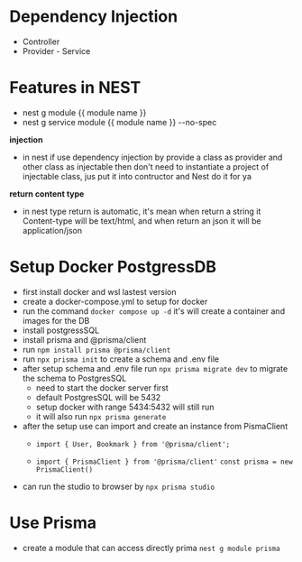 # Dependency Injection

- Controller
- Provider - Service

# Features in NEST

- nest g module {{ module name }}
- nest g service module {{ module name }} --no-spec

**injection**

- in nest if use dependency injection by provide a class as provider and other class as injectable then don't need to instantiate a project of injectable class, jus put it into contructor and Nest do it for ya

**return content type**

- in nest type return is automatic, it's mean when return a string it Content-type will be text/html, and when return an json it will be application/json

# Setup Docker PostgressDB

- first install docker and wsl lastest version
- create a docker-compose.yml to setup for docker
- run the command `docker compose up -d` it's will create a container and images for the DB
- install postgressSQL
- install prisma and @prisma/client
- run `npm install prisma @prisma/client`
- run `npx prisma init` to create a schema and .env file
- after setup schema and .env file run `npx prisma migrate dev` to migrate the schema to PostgresSQL
  - need to start the docker server first
  - default PostgresSQL will be 5432
  - setup docker with range 5434:5432 will still run
  - it will also run `npx prisma generate`
- after the setup use can import and create an instance from PismaClient
  + `import { User, Bookmark } from '@prisma/client';`

  + `import { PrismaClient } from '@prisma/client'` 
    `const prisma = new PrismaClient()`
- can run the studio to browser by `npx prisma studio`

# Use Prisma

- create a module that can access directly prima `nest g module prisma`
